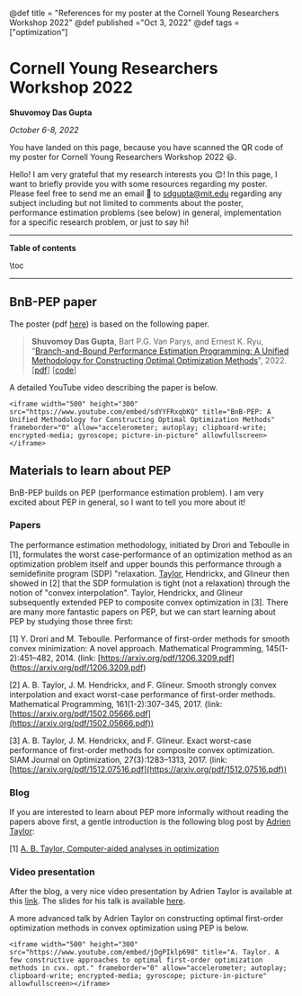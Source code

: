 @def title = "References for my poster at the Cornell Young Researchers Workshop 2022"
@def published ="Oct 3, 2022"
@def tags =["optimization"]


# Cornell Young Researchers Workshop 2022
**Shuvomoy Das Gupta**

*October 6-8, 2022*

You have landed on this page, because you have scanned the QR code of my poster for Cornell Young Researchers Workshop 2022 😃.

Hello! I am very grateful that my research interests you 😊! In this page, I want to briefly provide you with some resources regarding my poster. Please feel free to send me an email 📧 to [sdgupta@mit.edu](mailto:sdgupta@mit.edu) regarding any subject including but not limited to comments about the poster, performance estimation problems (see below) in general, implementation for a specific research problem, or just to say hi!

---

**Table of contents**

\toc

---

## BnB-PEP paper

The poster (pdf  [here](https://shuvomoy.github.io/Presentations/Cornell_Young_Researchers_Workshop/BnB_PEP_poster_final.pdf)) is based on the following paper.

> **Shuvomoy Das Gupta**, Bart P.G. Van Parys, and Ernest K. Ryu, “[Branch-and-Bound Performance Estimation Programming: A Unified Methodology for Constructing Optimal Optimization Methods](https://arxiv.org/abs/2203.07305)”, 2022. [[pdf](https://optimization-online.org/wp-content/uploads/2022/03/8819.pdf)] [[code](/assets/Sozi_presentations/BnB_PEP_poster_final.pdf)]

A detailed YouTube video describing the paper is below.

~~~
<iframe width="500" height="300" src="https://www.youtube.com/embed/sdYYFRxqbKQ" title="BnB-PEP: A Unified Methodology for Constructing Optimal Optimization Methods" frameborder="0" allow="accelerometer; autoplay; clipboard-write; encrypted-media; gyroscope; picture-in-picture" allowfullscreen></iframe>
~~~

## Materials to learn about PEP

BnB-PEP builds on PEP (performance estimation problem). I am very excited about PEP in general, so I want to tell you more about it!

### Papers

The performance estimation methodology, initiated by Drori and Teboulle in [1], formulates the worst case-performance of an optimization method as an optimization problem itself and upper bounds this performance through a semidefinite program (SDP) "relaxation. [Taylor](https://adrientaylor.github.io/), Hendrickx, and Glineur then showed in [2] that the SDP formulation is tight (not a relaxation) through the notion of "convex interpolation". Taylor, Hendrickx, and Glineur subsequently extended PEP to composite convex optimization in [3]. There are many more fantastic papers on PEP, but we can start learning about PEP by studying those three first:

[1] Y. Drori and M. Teboulle. Performance of first-order methods for smooth convex minimization: A novel approach. Mathematical Programming, 145(1-2):451–482, 2014. (link: [https://arxiv.org/pdf/1206.3209.pdf] (https://arxiv.org/pdf/1206.3209.pdf)

[2] A. B. Taylor, J. M. Hendrickx, and F. Glineur. Smooth strongly convex interpolation and exact worst-case performance of first-order methods. Mathematical Programming, 161(1-2):307–345, 2017. (link: [https://arxiv.org/pdf/1502.05666.pdf](https://arxiv.org/pdf/1502.05666.pdf)) 

[3] A. B. Taylor, J. M. Hendrickx, and F. Glineur. Exact worst-case performance of first-order methods for composite convex optimization. SIAM Journal on Optimization, 27(3):1283–1313, 2017. (link: [https://arxiv.org/pdf/1512.07516.pdf](https://arxiv.org/pdf/1512.07516.pdf))

### Blog

If you are interested to learn about PEP more informally without reading the papers above first, a gentle introduction is the following blog post by [Adrien Taylor](https://adrientaylor.github.io/):

[1] [A. B. Taylor, Computer-aided analyses in optimization](https://francisbach.com/computer-aided-analyses/)

### Video presentation

After the blog, a very nice video presentation by Adrien Taylor is available at this [link](https://stream.univie.ac.at/media/mathematik/owos/Adrien_Taylor-OWOS_Talk?res=1936). The slides for his talk is available [here](https://owos.univie.ac.at/fileadmin/user_upload/k_owos/Adrien_Taylor-OWOS.pdf).

A more advanced talk by Adrien Taylor on constructing optimal first-order optimization methods in convex optimization using PEP is below.

~~~
<iframe width="500" height="300" src="https://www.youtube.com/embed/jDgPIklp698" title="A. Taylor. A few constructive approaches to optimal first-order optimization methods in cvx. opt." frameborder="0" allow="accelerometer; autoplay; clipboard-write; encrypted-media; gyroscope; picture-in-picture" allowfullscreen></iframe>
~~~







